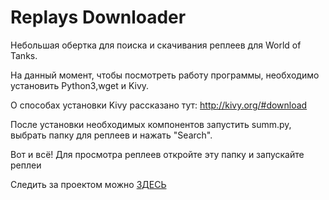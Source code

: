 # Replays Downloader
Небольшая обертка для поиска и скачивания реплеев для World of Tanks. 

На данный момент, чтобы посмотреть работу программы, необходимо
установить Python3,wget и Kivy.

О способах установки Kivy рассказано тут:
http://kivy.org/#download

После установки необходимых компонентов запустить summ.py,
выбрать папку для реплеев и нажать "Search".

Вот и всё! Для просмотра реплеев откройте эту папку и запускайте реплеи


Следить за проектом можно [ЗДЕСЬ](http://vk.com/ololocode)
